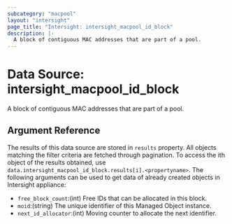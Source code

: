 ```yaml
---
subcategory: "macpool"
layout: "intersight"
page_title: "Intersight: intersight_macpool_id_block"
description: |-
  A block of contiguous MAC addresses that are part of a pool.
---
```


# Data Source: intersight_macpool_id_block
A block of contiguous MAC addresses that are part of a pool.
## Argument Reference
The results of this data source are stored in `results` property.
All objects matching the filter criteria are fetched through pagination.
To access the ith object of the results obtained, use `data.intersight_macpool_id_block.results[i].<propertyname>`.
The following arguments can be used to get data of already created objects in Intersight appliance:
* `free_block_count`:(int) Free IDs that can be allocated in this block. 
* `moid`:(string) The unique identifier of this Managed Object instance. 
* `next_id_allocator`:(int) Moving counter to allocate the next identifier. 
 